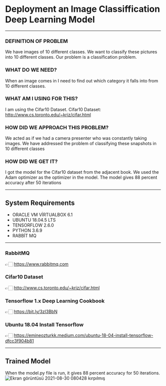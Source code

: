 # Deployment an Image Classiffication Deep Learning Model
---------------------

### DEFINITION OF PROBLEM
We have images of 10 different classes. We want to classify these pictures into 10 different classes. Our problem is a classification problem.
### WHAT DO WE NEED?
When an image comes in I need to find out which category it falls into from 10 different classes.
### WHAT AM I USING FOR THIS?
I am using the Cifar10 Dataset. 
Cifar10 Dataset: http://www.cs.toronto.edu/~kriz/cifar.html
### HOW DID WE APPROACH THIS PROBLEM?
We acted as if we had a camera presenter who was constantly taking images. We have addressed the problem of classifying these snapshots in 10 different classes
### HOW DID WE GET IT?
I got the model for the Cifar10 dataset from the adjacent book. We used the Adam optimizer as the optimizer in the model. The model gives 88 percent accuracy after 50 iterations

---------------------

## System Requirements
- ORACLE VM VİRTUALBOX 6.1
- UBUNTU 18.04.5 LTS
- TENSORFLOW 2.6.0
- PYTHON 3.6.9
- RABBİT MQ

---------------------

### RabbitMQ 
👉🏻 https://www.rabbitmq.com

### Cifar10 Dataset
👉🏻 http://www.cs.toronto.edu/~kriz/cifar.html

### Tensorflow 1.x Deep Learning Cookbook
👉🏻 https://bit.ly/3zI3BbN

### Ubuntu 18.04 Install Tensorflow 
👉🏻 https://emineozturkk.medium.com/ubuntu-18-04-install-tensorflow-dfcc3f904b81

---------------------

## Trained Model
When the model.py file is run, it gives 88 percent accuracy for 50 iterations.
![Ekran görüntüsü 2021-08-30 080428 kırpılmış](https://user-images.githubusercontent.com/88366824/131934683-9fbe2021-6469-4f7a-af0a-cf423b48f273.png)

